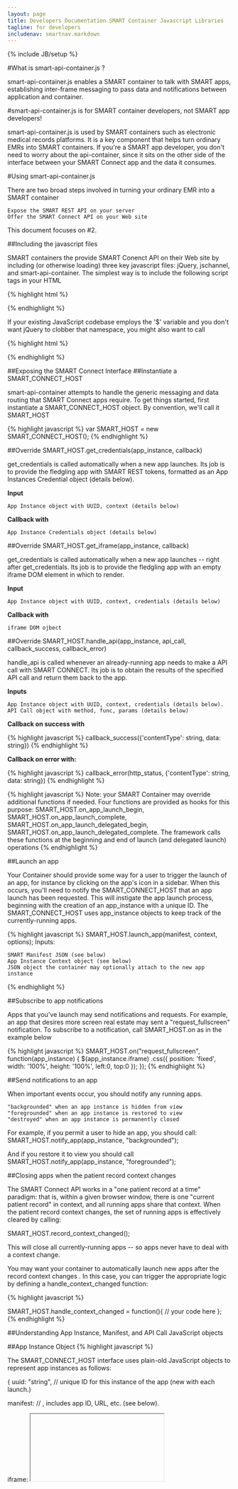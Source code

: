 ```yaml
---
layout: page
title: Developers Documentation SMART Container Javascript Libraries
tagline: for developers
includenav: smartnav.markdown
---
```

{% include JB/setup %}

<div id="toc"> </div>

#What is smart-api-container.js ?

smart-api-container.js enables a SMART container to talk with SMART apps, establishing inter-frame messaging to pass data and notifications between application and container.

#smart-api-container.js is for SMART container developers, not SMART app developers!

smart-api-container.js is used by SMART containers such as electronic medical records platforms. It is a key component that helps turn ordinary EMRs into SMART containers. If you're a SMART app developer, you don't need to worry about the api-container, since it sits on the other side of the interface between your SMART Connect app and the data it consumes.

#Using smart-api-container.js

There are two broad steps involved in turning your ordinary EMR into a SMART container

    Expose the SMART REST API on your server
    Offer the SMART Connect API on your Web site 

This document focuses on #2.

##Including the javascript files

SMART containers the provide SMART Conenct API on their Web site by including (or otherwise loading) three key javascript files: jQuery, jschannel, and smart-api-container. The simplest way is to include the following script tags in your HTML

{% highlight html %}
<script src="http://ajax.googleapis.com/ajax/libs/jquery/1/jquery.min.js"></script> 
<script src="http://sandbox.smartplatforms.org/static/smart_common/resources/jschannel.js"></script> 
<script src="http://sandbox.smartplatforms.org/static/smart_common/resources/smart-api-container.js"></script> 
{% endhighlight  %}


If your existing JavaScript codebase employs the '$' variable and you don't want jQuery to clobber that namespace, you might also want to call

{% highlight html %}
<script type="text/javascript">jQuery.noConflict();</script>
{% endhighlight  %}

##Exposing the SMART Connect Interface
##Instantiate a SMART\_CONNECT\_HOST

smart-api-container attempts to handle the generic messaging and data routing that SMART Connect apps require. To get things started, first instantiate a SMART\_CONNECT\_HOST object. By convention, we'll call it SMART\_HOST

{% highlight javascript %}
   	var SMART_HOST = new SMART_CONNECT_HOST();
{% endhighlight  %}

##Override SMART\_HOST.get\_credentials(app\_instance, callback)

get_credentials is called automatically when a new app launches. Its job is to provide the fledgling app with SMART REST tokens, formatted as an App Instances Credential object (details below).

<b>Input</b>

    App Instance object with UUID, context (details below) 

<b>Callback with</b>

    App Instance Credentials object (details below) 

##Override SMART\_HOST.get\_iframe(app\_instance, callback)

get\_credentials is called automatically when a new app launches -- right after get_credentials. Its job is to provide the fledgling app with an empty iframe DOM element in which to render.

<b>Input</b>

    App Instance object with UUID, context, credentials (details below) 

<b>Callback with</b>

    iframe DOM ojbect 

##Override SMART\_HOST.handle\_api(app\_instance, api\_call, callback\_success, callback\_error)

handle_api is called whenever an already-running app needs to make a API call with SMART CONNECT. Its job is to obtain the results of the specified API call and return them back to the app.

<b>Inputs</b>

    App Instance object with UUID, context, credentials (details below).
    API Call object with method, func, params (details below) 

<b>Callback on success with</b>

{% highlight javascript %}
    callback_success({'contentType': string, data: string}) 
{% endhighlight  %}

<b>Callback on error with:</b>

{% highlight javascript %}
    callback_error(http_status, {'contentType': string, data: string}) 
{% endhighlight  %}

{% highlight javascript %}
Note: your SMART Container may override additional functions if needed. Four functions are provided as hooks for this purpose: SMART_HOST.on_app_launch_begin, SMART_HOST.on_app_launch_complete, SMART_HOST.on_app_launch_delegated_begin, SMART_HOST.on_app_launch_delegated_complete. The framework calls these functions at the beginning and end of launch (and delegated launch) operations
{% endhighlight  %}

##Launch an app

Your Container should provide some way for a user to trigger the launch of an app, for instance by clicking on the app's icon in a sidebar. When this occurs, you'll need to notify the SMART\_CONNECT\_HOST that an app launch has been requested. This will instigate the app launch process, beginning with the creation of an app\_instance with a unique ID. The SMART\_CONNECT\_HOST uses app\_instance objects to keep track of the currently-running apps.

{% highlight javascript %}
SMART_HOST.launch_app(manifest, context, options); Inputs:

    SMART Manifest JSON (see below)
    App Instance Context object (see below)
    JSON object the container may optionally attach to the new app instance 
{% endhighlight  %}

##Subscribe to app notifications

Apps that you've launch may send notifications and requests. For example, an app that desires more screen real estate may sent a "request\_fullscreen" notification. To subscribe to a notification, call SMART\_HOST.on as in the example below

{% highlight javascript %}
SMART_HOST.on("request_fullscreen", function(app_instance) {
   $(app_instance.iframe)
      .css({
          position: 'fixed', 
          width: '100%', 
          height: '100%', 
          left:0, 
          top:0 });
});
{% endhighlight  %}

##Send notifications to an app

When important events occur, you should notify any running apps.

    "backgrounded" when an app instance is hidden from view
    "foregrounded" when an app instance is restored to view
    "destroyed" when an app instance is permanently closed 

For example, if you permit a user to hide an app, you should call: SMART\_HOST.notify\_app(app_instance, "backgrounded");

And if you restore it to view you should call SMART\_HOST.notify\_app(app_instance, "foregrounded");

##Closing apps when the patient record context changes

The SMART Connect API works in a "one patient record at a time" paradigm: that is, within a given browser window, there is one "current patient record" in context, and all running apps share that context. When the patient record context changes, the set of running apps is effectively cleared by calling:

SMART\_HOST.record\_context\_changed();

This will close all currently-running apps -- so apps never have to deal with a context change.

You may want your container to automatically launch new apps after the record context changes . In this case, you can trigger the appropriate logic by defining a handle\_context\_changed function:

{% highlight javascript %}

SMART_HOST.handle_context_changed = function(){
   // your code here
};
{% endhighlight  %}

##Understanding App Instance, Manifest, and API Call JavaScript objects

##App Instance Object
{% highlight javascript %}

The SMART_CONNECT_HOST interface uses plain-old JavaScript objects to represent app instances as follows:


{
  uuid: "string",  // unique ID for this instance of the app (new with each launch.)

  manifest:  // <SMART App Manifest JSON structure>, includes app ID, URL, etc. (see below).

  iframe:  <iframe>, // DOM iframe element in which the app instance should render.

  context:  {  // UI apps need user and patient context; Frame UI apps need user context.

 	user: {
          id: "string",	// User ID assigned by the SMART Container
          full_name: "string" // Flattened string representation of the user's name
        },

        record: {
          id: "string",	// Patient Record ID assigned by the SMART Container
          full_name: "string" // Flattened string representation of the patient's name
        }

  
  
  },

  credentials: // <SMART Credentials JSON structure>, see below

}
{% endhighlight %}

##App Instance Credentials

To support REST apps, your SMART Container should generate OAuth tokens each time an app launches. The OAuth tokens are provided to the app as part of a credentials JavaScript object, which is automatically incorporated into the app_instance object. The credentials object includes

{% highlight javascript %}

{
   api_base: "string", // Base URL for the container's SMART API
   rest_token: "string", // SMART REST Token bound to this user/patient/session
   rest_secret: "string", // SMART REST Secret bound to this user/patient/session
   oauth_header: "string", // OAuth header string embedding context & tokens  (see below)
 }
{% endhighlight  %}

The oauth\_header field is particularly important, since it's sent to the app automatically, for a one-step way for the app to obtain access to the in-context record. The oauth_header is a string representing a well-formed OAuth header, which means that it must supply

{% highlight javascript %}

    oauth_nonce: a one-time value that will not be sent again to this app
    oauth_timestamp: current UNIX epoch time
    oauth_signature_method: "HMAC-SHA1"
    oauth_version: "1.0"
    oauth_consumer_key: the consumer key that your SMART container has assigned to the app being launched
    oauth_signature: a computed signature for the HTTP GET of this app's index.html 
{% endhighlight  %}

The following SMART-specific fields are also required, to provide the launching app with necessary context

{% highlight javascript %}
    smart_app_id: the ID of the app being launched (usually the same as the app's OAuth consumer key)
    smart_record_id: the ID of the patient record on which the app is being launched (should match context.record.id)
    smart_user_id: the ID of the user launching the app (should match context.user.id)
    smart_container_api_base: the base REST URL of the SMART container launching the app (no trailing slash)
    smart_oauth_token: an OAuth token that the app can use to sign requests for the current session
    smart_oauth_token_secret: an OAuth secret that the app can use to sign requests for the current session
{% endhighlight  %}

Here's an example of a fully-formed oauth_header, with line breaks inserted for clarity:

{% highlight javascript %}
'oauth_header' : 'OAuth realm="", 
smart_record_id="1768562",
smart_app_id="problem-list%40apps.smartplatforms.org", 
smart_user_id="joshmandel%40smart.org", 
smart_oauth_token_secret="GHY2zhTL6oG1XLwvWHRB",
smart_oauth_token="Iet6gX4NMbPHjFYBhLkm",
smart_container_api_base="http%3A%2F%2Fsandbox-api.smartplatforms.org",
oauth_signature="QMVJcONlB/O53UUNTpkySuvT+Og%3D",
oauth_nonce="YiAs73cBx7QSO69bpLvh", 
oauth_timestamp="1305921820",
oauth_signature_method="HMAC-SHA1", 
oauth_version="1.0", 
oauth_consumer_key="problem-list%40apps.smartplatforms.org"'
{% endhighlight  %}

##API Call Object

When an app makes an API Call, your handler function will be invoked with an argument that looks like

{% highlight javascript %}

{
 type:  "string", // HTTP method (e.g. "GET")
 func: "string", // URL relative to container base (e.g. "/apps/manifests")
 contentType: "string", // sent to server (e.g. "application/x-www-form-urlencoded")
 params:  <object> // JS Object containing key/value URL parameters
}
{% endhighlight  %}
You can use this object to determine how to respond appropriately.

###SMART Manifest Object

You'll provide the SMART\_CONNECT\_HOST with details about an app to launch by passing a JavaScript manifest object that looks like the one below. For more details, see App Manifest Documentation.
{% highlight javascript %}
{
  "name" : "Med List",
  "description" : "Display medications in a table or timeline view",
  "author" : "Josh Mandel, Children's Hospital Boston",
  "id" : "med-list@apps.smartplatforms.org",
  "version" : ".1a",

  "mode" : "ui",	
  "scope": "record",
  "icon" :  "http://app-server/framework/med_list/icon.png",
  "index": "http://app-server/framework/med_list/index.html"
}
{% endhighlight  %}

###A "working" example

Here's a complete example of a SMART Container. This container implements only one API call: (GET medications), and displays an alert if the contained app attempts to call any other function.

You can view the example live at [1] -- and be sure to view the source code!

##Some manifests online

If you're building a container, here are some manifests you can try loading to get started, hosted in our sandbox

  [http://sample-apps.smartplatforms.org/framework/got_statins/smart_manifest.json](http://sample-apps.smartplatforms.org/framework/got_statins/smart_manifest.json)<br>
  
[http://sample-apps.smartplatforms.org/framework/cardio_risk_viz/smart_manifest.json](http://sample-apps.smartplatforms.org/framework/cardio_risk_viz/smart_manifest.json)<br>

[http://sample-apps.smartplatforms.org/framework/med_list/smart_manifest.json](http://sample-apps.smartplatforms.org/framework/med_list/smart_manifest.json)<br>

[http://sample-apps.smartplatforms.org/framework/problem_list/smart_manifest.json](http://sample-apps.smartplatforms.org/framework/problem_list/smart_manifest.json)<br>
    
